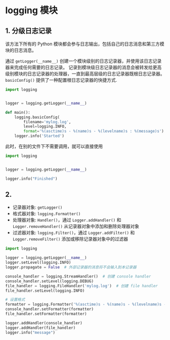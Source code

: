 # logging 模块

## 1. 分级日志记录
该方法下所有的 Python 模块都会参与日志输出，包括自己的日志消息和第三方模块的日志消息。

通过 `getLogger(__name__)` 创建一个模块级别的日志记录器，并使用该日志记录器来完成任何需要的日志记录。 
记录到模块级日志记录器的消息会被转发给更高级别模块的日志记录器的处理器，一直到最高层级的日志记录器既根日志记录器。
`basicConfig()` 提供了一种配置根日志记录器的快捷方式.
```python
import logging


logger = logging.getLogger(__name__)

def main():
    logging.basicConfig(
        filename='mylog.log', 
        level=logging.INFO, 
        format='%(asctime)s - %(name)s - %(levelname)s : %(message)s')
    logger.info('Started')
```
此时，在别的文件下不需要调用，就可以直接使用

```python
import logging


logger = logging.getLogger(__name__)

logger.info("Finished")
```

## 2. 
- 记录器对象: `getLogger()`
- 格式器对象: `logging.Formatter()`
- 处理器对象: `Handler()`，通过 `Logger.addHandler()` 和 `Logger.removeHandler()` 从记录器对象中添加和删除处理器对象
- 过滤器对象: `logging.Filter()`，通过 `Logger.addFilter()` 和 `Logger.removeFilter()` 添加或移除记录器对象中的过滤器

```python
import logging

logger = logging.getLogger(__name__)
logger.setLevel(logging.INFO)
logger.propagate = False  # 外部记录器的消息将不会输入到本记录器

console_handler = logging.StreamHandler()  # 创建 console handler
console_handler.setLevel(logging.DEBUG)
file_handler = logging.FileHandler('mylog.log')  # 创建 file handler
file_handler.setLevel(logging.INFO)

# 设置格式
formatter = logging.Formatter('%(asctime)s - %(name)s - %(levelname)s - %(message)s')
console_handler.setFormatter(formatter)
file_handler.setFormatter(formatter)

logger.addHandler(console_handler)
logger.addHandler(file_handler)
logger.info("message")
```